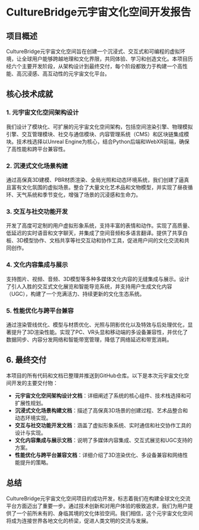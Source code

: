 # CultureBridge元宇宙文化空间开发报告

## 项目概述

CultureBridge元宇宙文化空间旨在创建一个沉浸式、交互式和可编程的虚拟环境，让全球用户能够跨越地理和文化界限，共同体验、学习和创造文化。本项目历经六个主要开发阶段，从架构设计到最终交付，每个阶段都致力于构建一个高性能、高沉浸感、高互动性的元宇宙文化平台。

## 核心技术成就

### 1. 元宇宙文化空间架构设计

我们设计了模块化、可扩展的元宇宙文化空间架构，包括空间渲染引擎、物理模拟引擎、交互管理模块、社交与通信模块、内容管理系统（CMS）和区块链集成模块。技术栈选择以Unreal Engine为核心，结合Python后端和WebXR前端，确保了高性能和跨平台兼容性。

### 2. 沉浸式文化场景构建

通过高保真3D建模、PBR材质渲染、全局光照和动态环境系统，我们创建了逼真且富有文化氛围的虚拟场景。整合了大量文化艺术品和文物模型，并实现了昼夜循环、天气系统和季节变化，增强了场景的沉浸感和生命力。

### 3. 交互与社交功能开发

开发了高度可定制的用户虚拟形象系统，支持丰富的表情和动作。实现了高质量、低延迟的实时语音和文字聊天，并集成了空间音频和多语言翻译。提供了共享白板、3D模型协作、文档共享等社交互动和协作工具，促进用户间的文化交流和共同创作。

### 4. 文化内容集成与展示

支持图片、视频、音频、3D模型等多种多媒体文化内容的无缝集成与展示。设计了引人入胜的交互式文化展览和智能导览系统，并支持用户生成文化内容（UGC），构建了一个充满活力、持续更新的文化生态系统。

### 5. 性能优化与跨平台兼容

通过渲染管线优化、模型与材质优化、光照与阴影优化以及特效与后处理优化，显著提升了3D渲染性能。实现了PC、VR头显和移动端的多设备兼容性，并优化了数据同步、内容分发网络和智能带宽管理，降低了网络延迟和带宽消耗。

## 6. 最终交付

本项目的所有代码和文档已整理并推送到GitHub仓库。以下是本次元宇宙文化空间开发的主要交付物：

*   **元宇宙文化空间架构设计文档**：详细阐述了系统的核心组件、技术栈选择和可扩展性规划。
*   **沉浸式文化场景构建文档**：描述了高保真3D场景的创建过程、艺术品整合和动态环境实现。
*   **交互与社交功能开发文档**：涵盖了虚拟形象系统、实时通信和社交协作工具的设计与实现。
*   **文化内容集成与展示文档**：说明了多媒体内容集成、交互式展览和UGC支持的方案。
*   **性能优化与跨平台兼容文档**：详细介绍了3D渲染优化、多设备兼容和网络性能提升的策略。

## 总结

CultureBridge元宇宙文化空间项目的成功开发，标志着我们在构建全球文化交流平台方面迈出了重要一步。通过技术创新和对用户体验的极致追求，我们为用户提供了一个前所未有的、身临其境的文化体验空间。我们相信，这个元宇宙文化空间将成为连接世界各地文化的桥梁，促进人类文明的交流与发展。

